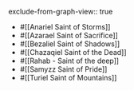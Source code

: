 exclude-from-graph-view:: true

- #[[Anariel  Saint of Storms]]
- #[[Azarael Saint of Sacrifice]]
- #[[Bezaliel Saint of Shadows]]
- #[[Chazaqiel Saint of the Dead]]
- #[[Rahab - Saint of the deep]]
- #[[Samyzz Saint of Pride]]
- #[[Turiel Saint of Mountains]]